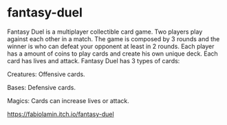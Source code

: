 # fantasy-duel
Fantasy Duel is a multiplayer collectible card game. Two players play against each other in a match. The game is composed by 3 rounds and the winner is who can defeat your opponent at least in 2 rounds. Each player has a amount of coins to play cards and create his own unique deck. Each card has lives and attack. Fantasy Duel has 3 types of cards:

Creatures: Offensive cards.

Bases: Defensive cards.

Magics: Cards can increase lives or attack.

https://fabiolamin.itch.io/fantasy-duel
